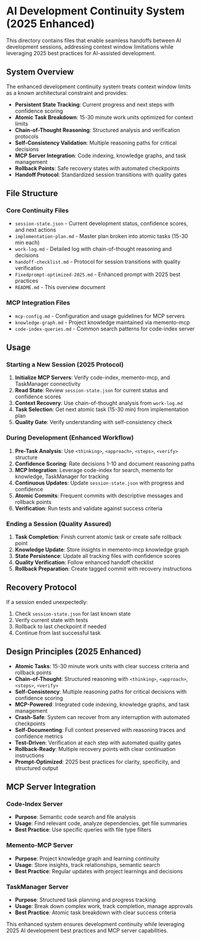 # AI Development Continuity System (2025 Enhanced)

This directory contains files that enable seamless handoffs between AI development sessions, addressing context window limitations while leveraging 2025 best practices for AI-assisted development.

## System Overview

The enhanced development continuity system treats context window limits as a known architectural constraint and provides:

- **Persistent State Tracking**: Current progress and next steps with confidence scoring
- **Atomic Task Breakdown**: 15-30 minute work units optimized for context limits
- **Chain-of-Thought Reasoning**: Structured analysis and verification protocols
- **Self-Consistency Validation**: Multiple reasoning paths for critical decisions
- **MCP Server Integration**: Code indexing, knowledge graphs, and task management
- **Rollback Points**: Safe recovery states with automated checkpoints
- **Handoff Protocol**: Standardized session transitions with quality gates

## File Structure

### Core Continuity Files
- `session-state.json` - Current development status, confidence scores, and next actions
- `implementation-plan.md` - Master plan broken into atomic tasks (15-30 min each)
- `work-log.md` - Detailed log with chain-of-thought reasoning and decisions
- `handoff-checklist.md` - Protocol for session transitions with quality verification
- `Fixedprompt-optimized-2025.md` - Enhanced prompt with 2025 best practices
- `README.md` - This overview document

### MCP Integration Files
- `mcp-config.md` - Configuration and usage guidelines for MCP servers
- `knowledge-graph.md` - Project knowledge maintained via memento-mcp
- `code-index-queries.md` - Common search patterns for code-index server

## Usage

### Starting a New Session (2025 Protocol)
1. **Initialize MCP Servers**: Verify code-index, memento-mcp, and TaskManager connectivity
2. **Read State**: Review `session-state.json` for current status and confidence scores
3. **Context Recovery**: Use chain-of-thought analysis from `work-log.md`
4. **Task Selection**: Get next atomic task (15-30 min) from implementation plan
5. **Quality Gate**: Verify understanding with self-consistency check

### During Development (Enhanced Workflow)
1. **Pre-Task Analysis**: Use `<thinking>`, `<approach>`, `<steps>`, `<verify>` structure
2. **Confidence Scoring**: Rate decisions 1-10 and document reasoning paths
3. **MCP Integration**: Leverage code-index for search, memento for knowledge, TaskManager for tracking
4. **Continuous Updates**: Update `session-state.json` with progress and confidence
5. **Atomic Commits**: Frequent commits with descriptive messages and rollback points
6. **Verification**: Run tests and validate against success criteria

### Ending a Session (Quality Assured)
1. **Task Completion**: Finish current atomic task or create safe rollback point
2. **Knowledge Update**: Store insights in memento-mcp knowledge graph
3. **State Persistence**: Update all tracking files with confidence scores
4. **Quality Verification**: Follow enhanced handoff checklist
5. **Rollback Preparation**: Create tagged commit with recovery instructions

## Recovery Protocol

If a session ended unexpectedly:
1. Check `session-state.json` for last known state
2. Verify current state with tests
3. Rollback to last checkpoint if needed
4. Continue from last successful task

## Design Principles (2025 Enhanced)

- **Atomic Tasks**: 15-30 minute work units with clear success criteria and rollback points
- **Chain-of-Thought**: Structured reasoning with `<thinking>`, `<approach>`, `<steps>`, `<verify>`
- **Self-Consistency**: Multiple reasoning paths for critical decisions with confidence scoring
- **MCP-Powered**: Integrated code indexing, knowledge graphs, and task management
- **Crash-Safe**: System can recover from any interruption with automated checkpoints
- **Self-Documenting**: Full context preserved with reasoning traces and confidence metrics
- **Test-Driven**: Verification at each step with automated quality gates
- **Rollback-Ready**: Multiple recovery points with clear continuation instructions
- **Prompt-Optimized**: 2025 best practices for clarity, specificity, and structured output

## MCP Server Integration

### Code-Index Server
- **Purpose**: Semantic code search and file analysis
- **Usage**: Find relevant code, analyze dependencies, get file summaries
- **Best Practice**: Use specific queries with file type filters

### Memento-MCP Server
- **Purpose**: Project knowledge graph and learning continuity
- **Usage**: Store insights, track relationships, semantic search
- **Best Practice**: Regular updates with project learnings and decisions

### TaskManager Server
- **Purpose**: Structured task planning and progress tracking
- **Usage**: Break down complex work, track completion, manage approvals
- **Best Practice**: Atomic task breakdown with clear success criteria

This enhanced system ensures development continuity while leveraging 2025 AI development best practices and MCP server capabilities.